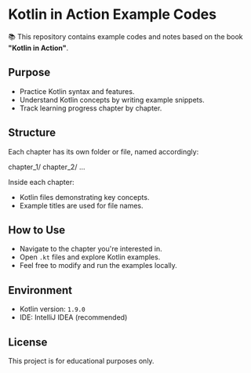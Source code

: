 # Kotlin in Action Example Codes

📚 This repository contains example codes and notes based on the book **"Kotlin in Action"**.

## Purpose

- Practice Kotlin syntax and features.
- Understand Kotlin concepts by writing example snippets.
- Track learning progress chapter by chapter.

## Structure

Each chapter has its own folder or file, named accordingly:

chapter_1/ chapter_2/ ...

Inside each chapter:
- Kotlin files demonstrating key concepts.
- Example titles are used for file names.

## How to Use

- Navigate to the chapter you're interested in.
- Open `.kt` files and explore Kotlin examples.
- Feel free to modify and run the examples locally.

## Environment

- Kotlin version: `1.9.0`
- IDE: IntelliJ IDEA (recommended)

## License

This project is for educational purposes only.
